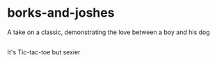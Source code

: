 # borks-and-joshes
A take on a classic, demonstrating the love between a boy and his dog
##
It's Tic-tac-toe but sexier
